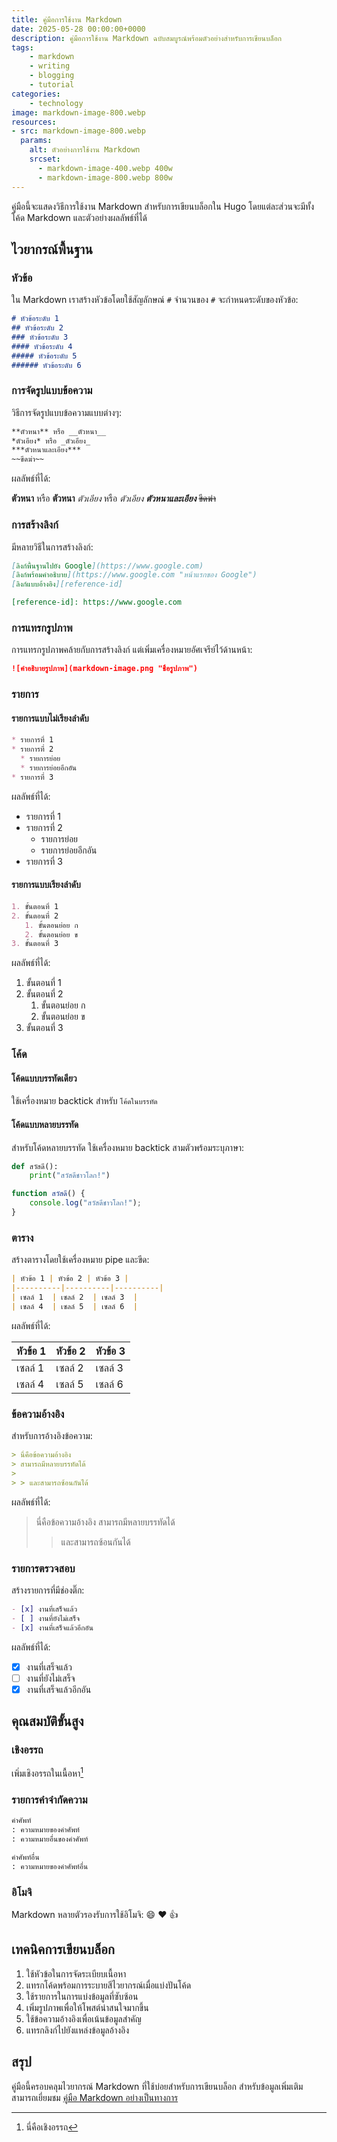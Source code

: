```yaml
---
title: คู่มือการใช้งาน Markdown
date: 2025-05-28 00:00:00+0000
description: คู่มือการใช้งาน Markdown ฉบับสมบูรณ์พร้อมตัวอย่างสำหรับการเขียนบล็อก
tags: 
    - markdown
    - writing
    - blogging
    - tutorial
categories:
    - technology
image: markdown-image-800.webp
resources:
- src: markdown-image-800.webp
  params:
    alt: ตัวอย่างการใช้งาน Markdown
    srcset:
      - markdown-image-400.webp 400w
      - markdown-image-800.webp 800w
---
```


คู่มือนี้จะแสดงวิธีการใช้งาน Markdown สำหรับการเขียนบล็อกใน Hugo โดยแต่ละส่วนจะมีทั้งโค้ด Markdown และตัวอย่างผลลัพธ์ที่ได้

<!--more-->

## ไวยากรณ์พื้นฐาน

### หัวข้อ

ใน Markdown เราสร้างหัวข้อโดยใช้สัญลักษณ์ `#` จำนวนของ `#` จะกำหนดระดับของหัวข้อ:

```markdown
# หัวข้อระดับ 1
## หัวข้อระดับ 2
### หัวข้อระดับ 3
#### หัวข้อระดับ 4
##### หัวข้อระดับ 5
###### หัวข้อระดับ 6
```

### การจัดรูปแบบข้อความ

วิธีการจัดรูปแบบข้อความแบบต่างๆ:

```markdown
**ตัวหนา** หรือ __ตัวหนา__
*ตัวเอียง* หรือ _ตัวเอียง_
***ตัวหนาและเอียง***
~~ขีดฆ่า~~
```

ผลลัพธ์ที่ได้:

**ตัวหนา** หรือ __ตัวหนา__
*ตัวเอียง* หรือ _ตัวเอียง_
***ตัวหนาและเอียง***
~~ขีดฆ่า~~

### การสร้างลิงก์

มีหลายวิธีในการสร้างลิงก์:

```markdown
[ลิงก์พื้นฐานไปยัง Google](https://www.google.com)
[ลิงก์พร้อมคำอธิบาย](https://www.google.com "หน้าแรกของ Google")
[ลิงก์แบบอ้างอิง][reference-id]

[reference-id]: https://www.google.com
```

### การแทรกรูปภาพ

การแทรกรูปภาพคล้ายกับการสร้างลิงก์ แต่เพิ่มเครื่องหมายอัศเจรีย์ไว้ด้านหน้า:

```markdown
![คำอธิบายรูปภาพ](markdown-image.png "ชื่อรูปภาพ")
```

### รายการ

#### รายการแบบไม่เรียงลำดับ
```markdown
* รายการที่ 1
* รายการที่ 2
  * รายการย่อย
  * รายการย่อยอีกอัน
* รายการที่ 3
```

ผลลัพธ์ที่ได้:
* รายการที่ 1
* รายการที่ 2
  * รายการย่อย
  * รายการย่อยอีกอัน
* รายการที่ 3

#### รายการแบบเรียงลำดับ
```markdown
1. ขั้นตอนที่ 1
2. ขั้นตอนที่ 2
   1. ขั้นตอนย่อย ก
   2. ขั้นตอนย่อย ข
3. ขั้นตอนที่ 3
```

ผลลัพธ์ที่ได้:
1. ขั้นตอนที่ 1
2. ขั้นตอนที่ 2
   1. ขั้นตอนย่อย ก
   2. ขั้นตอนย่อย ข
3. ขั้นตอนที่ 3

### โค้ด

#### โค้ดแบบบรรทัดเดียว
ใช้เครื่องหมาย backtick สำหรับ `โค้ดในบรรทัด`

#### โค้ดแบบหลายบรรทัด
สำหรับโค้ดหลายบรรทัด ใช้เครื่องหมาย backtick สามตัวพร้อมระบุภาษา:

```python
def สวัสดี():
    print("สวัสดีชาวโลก!")
```

```javascript
function สวัสดี() {
    console.log("สวัสดีชาวโลก!");
}
```

### ตาราง

สร้างตารางโดยใช้เครื่องหมาย pipe และขีด:

```markdown
| หัวข้อ 1 | หัวข้อ 2 | หัวข้อ 3 |
|----------|----------|----------|
| เซลล์ 1  | เซลล์ 2  | เซลล์ 3  |
| เซลล์ 4  | เซลล์ 5  | เซลล์ 6  |
```

ผลลัพธ์ที่ได้:

| หัวข้อ 1 | หัวข้อ 2 | หัวข้อ 3 |
|----------|----------|----------|
| เซลล์ 1  | เซลล์ 2  | เซลล์ 3  |
| เซลล์ 4  | เซลล์ 5  | เซลล์ 6  |

### ข้อความอ้างอิง

สำหรับการอ้างอิงข้อความ:

```markdown
> นี่คือข้อความอ้างอิง
> สามารถมีหลายบรรทัดได้
>
> > และสามารถซ้อนกันได้
```

ผลลัพธ์ที่ได้:
> นี่คือข้อความอ้างอิง
> สามารถมีหลายบรรทัดได้
>
> > และสามารถซ้อนกันได้

### รายการตรวจสอบ

สร้างรายการที่มีช่องติ๊ก:

```markdown
- [x] งานที่เสร็จแล้ว
- [ ] งานที่ยังไม่เสร็จ
- [x] งานที่เสร็จแล้วอีกอัน
```

ผลลัพธ์ที่ได้:
- [x] งานที่เสร็จแล้ว
- [ ] งานที่ยังไม่เสร็จ
- [x] งานที่เสร็จแล้วอีกอัน

## คุณสมบัติขั้นสูง

### เชิงอรรถ

เพิ่มเชิงอรรถในเนื้อหา[^1]

[^1]: นี่คือเชิงอรรถ

### รายการคำจำกัดความ

```markdown
คำศัพท์
: ความหมายของคำศัพท์
: ความหมายอื่นของคำศัพท์

คำศัพท์อื่น
: ความหมายของคำศัพท์อื่น
```

### อิโมจิ

Markdown หลายตัวรองรับการใช้อิโมจิ:
:smile: :heart: :thumbsup:

## เทคนิคการเขียนบล็อก

1. ใช้หัวข้อในการจัดระเบียบเนื้อหา
2. แทรกโค้ดพร้อมการระบายสีไวยากรณ์เมื่อแบ่งปันโค้ด
3. ใช้รายการในการแบ่งข้อมูลที่ซับซ้อน
4. เพิ่มรูปภาพเพื่อให้โพสต์น่าสนใจมากขึ้น
5. ใช้ข้อความอ้างอิงเพื่อเน้นข้อมูลสำคัญ
6. แทรกลิงก์ไปยังแหล่งข้อมูลอ้างอิง

## สรุป

คู่มือนี้ครอบคลุมไวยากรณ์ Markdown ที่ใช้บ่อยสำหรับการเขียนบล็อก สำหรับข้อมูลเพิ่มเติม สามารถเยี่ยมชม [คู่มือ Markdown อย่างเป็นทางการ](https://www.markdownguide.org/)